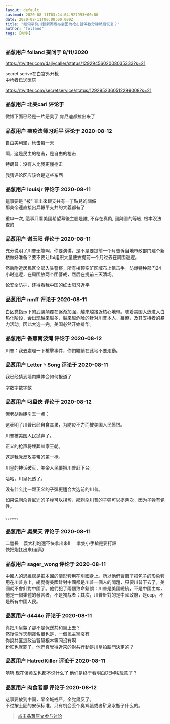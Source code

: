 ```yaml
---
layout: default
Lastmod: 2020-08-11T03:24:04.927993+00:00
date: 2020-08-11T00:00:00.000Z
title: "如何平价川普新闻发布会因为枪击暂停数分钟然后恢复？"
author: "folland"
tags: [时事]
---
```



### 品葱用户 **folland** 提问于 8/11/2020
    
https://twitter.com/dailycaller/status/1292945602008035333?s=21  
  
secret serive在白宫外开枪  
中枪者已送医院  
  
  
https://twitter.com/secretservice/status/1292952360512299008?s=21
    
                

### 品葱用户 **北美carl** 评论于 
        
微博下面已经是一片恶臭了 肯尼迪都拉出来了
        
                

### 品葱用户 **瘟疫法师习近平** 评论于 2020-08-12
        
自由美利坚，枪击每一天  
  
啊，这是民主的枪击，是自由的枪击  
  
特朗普：没有人比我更懂枪击  
  
  
我猜评论区应该会是这些东西
        
                

### 品葱用户 **louisjr** 评论于 2020-08-11
        
這事要是 "被" 查出來跟支共有一丁點兒的關係  
那美帝連直接出兵輾平支共的大義都有了  
  
重申一次, 這事只看美國希望幕後主腦是誰, 不存在真偽, 國與國的等級, 根本沒法查的
        
                

### 品葱用户 **谢玉阳** 评论于 2020-08-11
        
充分说明了川普无能啊，你要演讲，是不是要提前一个月告诉当地市政部门建个新楼做好准备？要不要让fbi组织大量便衣提前一个月过去在周围巡逻。  
  
然后附近居民区全部入驻警察，所有楼顶空旷区域布上狙击手。防爆特种部门24小时巡逻，在周围放两个团警戒，然后在提前三天清场。  
  
论安全防护，还得看我中国的红太阳习近平
        
                

### 品葱用户 **nmff** 评论于 2020-08-11
        
白区党指示下的武装颠覆在逐渐加强，越来越接近核心地带。随着美国大选进入白热化阶段，会出现越来越多，越来越危险的针对川普本人，幕僚，及其支持者的暴力活动。因此大选一完，美国必然开始排华。
        
                

### 品葱用户 **香蕉南波灣** 评论于 2020-08-12
        
川普：我去處理一下槍擊事件，你們繼續在此地不要走動。
        
                

### 品葱用户 **Letter丶Song** 评论于 2020-08-11
        
我已经猜到墙内媒体会如何报道了  
  
字数字数字数
        
                

### 品葱用户 **叼盘侠** 评论于 2020-08-12
        
俺老胡抛砖引玉一点：  
  
这表明了川普已经自食其果，为防疫不力而被美国人民愤恨。  
  
川普被美国人民抛弃了。  
  
正义的枪声将埋葬川家王朝。  
  
这是我党反攻美帝的第一枪。  
  
川皇的神话破灭，美帝人民要把川普赶下台。  
  
哈哈，川皇死透了。  
  
没有什么比一颗正义的子弹更适合大选前的川普。  
  
如果说刺杀肯尼迪的子弹可以拐弯，那刺杀川普的子弹可以拐两次，因为子弹有党性。  
  
。。。。。。
        
                

### 品葱用户 **吳樂天** 评论于 2020-08-11
        
二營長    義大利炮還不快拿出來!!     拿隻小手槍是要打誰  
快把炮扛出來(迫真)
        
                

### 品葱用户 **sager_wong** 评论于 2020-08-11
        
中國人的思維總是把本國的情形套用在別國身上。所以他們習慣了把包子的形象套用在川普身上，總覺得美國針對中國都是川普一個人的問題，只要川普下去了，美國就不會針對中國了。他們犯了兩個致命錯誤：川普是美國總統，不是中國主席，他是一個集體的發言者，不是獨裁者；其次，川普針對的是中國政府，是ccp，不是所有中國人民。
        
                

### 品葱用户 **d444c** 评论于 2020-08-11
        
真把川皇斃了那不是保送共和黨上去？  
然後像昨天制裁名單也是，一個民主黨沒有  
你說共匪這政治智慧根本等同沒有啊  
粉紅也就罷了，他們真覺得近來的對共行動是川皇拍腦門決定的？
        
                

### 品葱用户 **HatredKiller** 评论于 2020-08-11
        
嘻嘻 现在傻黄左也都不说什么了 他们是终于看明白DEM啥玩意了？
        
                

### 品葱用户 **肉食者鄙** 评论于 2020-08-12
        
这事要放到中国，早全城戒严，全党肃反了。  
不过按土匪的安保标准，只有机会丢个臭鸡蛋或者矿泉水瓶子什么的。
        
                





> [点击品葱原文参与讨论](https://pincong.rocks/question/29659)

